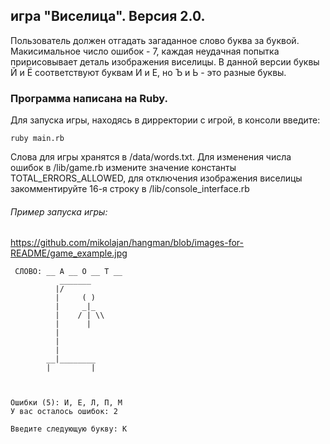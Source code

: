 ## игра "Виселица". Версия 2.0.

Пользователь должен отгадать загаданное слово буква за буквой. Макисимальное число ошибок - 7, каждая неудачная попытка пририсовывает деталь изображения виселицы.
В данной версии буквы Й и Ё соответствуют буквам И и Е, но Ъ и Ь - это разные буквы.

### Программа написана на Ruby.
    
Для запуска игры, находясь в дирректории с игрой, в консоли введите:

    ruby main.rb

Слова для игры хранятся в /data/words.txt. Для изменения числа ошибок в /lib/game.rb измените значение константы TOTAL_ERRORS_ALLOWED, для отключения изображения виселицы закомментируйте 16-я строку в /lib/console_interface.rb

###### Пример запуска игры:
https://github.com/mikolajan/hangman/blob/images-for-README/game_example.jpg

     СЛОВО: __ А __ О __ Т __
               _______
              |/
              |     ( )
              |     _|_
              |    / | \\
              |      |
              |
              |
              |
            __|________
            |         |
    
    
    
    Ошибки (5): И, Е, Л, П, М
    У вас осталось ошибок: 2
    
    Введите следующую букву: К
